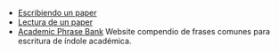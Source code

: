 -   [Escribiendo un paper](escribiendo-un-paper.html)
-   [Lectura de un paper](lectura-de-un-paper.html)
-   [Academic Phrase Bank](http://www.phrasebank.manchester.ac.uk/) Website compendio de frases comunes para escritura de índole académica.

